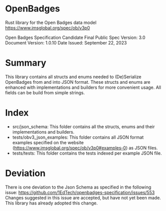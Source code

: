 # OpenBadges
Rust library for the Open Badges data model
https://www.imsglobal.org/spec/ob/v3p0

Open Badges Specification
Candidate Final Public
Spec Version:       3.0
Document Version:   1.0.10
Date Issued:        September 22, 2023

# Summary
This library contains all structs and enums needed to (De)Serialize OpenBadges from and into JSON format. These structs and enums are enhanced with implementations and builders for more convenient usage. All fields can be build from simple strings.

# Index

- src/json_schema: This folder contains all the structs, enums and their implementations and builders.
- tests/obv3_json_examples: This folder contains all JSON format examples specified on the website (https://www.imsglobal.org/spec/ob/v3p0#examples-0) as JSON files.
- tests/tests: This folder contains the tests indexed per example JSON file.

# Deviation
There is one deviation to the Json Schema as specified in the following issue:
https://github.com/1EdTech/openbadges-specification/issues/553
Changes suggested in this issue are accepted, but have not yet been made.
This library has already adopted this change.

